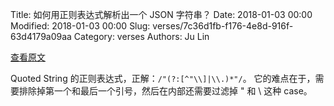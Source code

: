 Title: 如何用正则表达式解析出一个 JSON 字符串？
Date: 2018-01-03 00:00
Modified: 2018-01-03 00:00
Slug: verses/7c36d1fb-f176-4e8d-916f-63d4179a09aa
Category: verses
Authors: Ju Lin

[查看原文](https://stackoverflow.com/questions/249791/regex-for-quoted-string-with-escaping-quotes)

Quoted String 的正则表达式，正解：`/"(?:[^"\\]|\\.)*"/`。
它的难点在于，需要排除掉第一个和最后一个引号，然后在内部还需要过滤掉 \" 和 \\ 这种 case。
